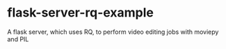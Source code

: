 # flask-server-rq-example
A flask server, which uses RQ, to perform video editing jobs with moviepy and PIL
